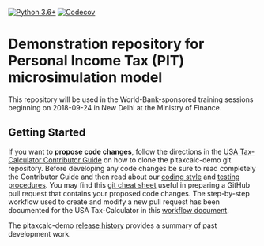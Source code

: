 [![Python 3.6+](https://img.shields.io/badge/python-3.6%2B-blue.svg)](https://www.python.org/downloads/release/python-360/)
[![Codecov](https://codecov.io/gh/TPRU-India/taxcalc/branch/master/graph/badge.svg)](https://codecov.io/gh/TPRU-India/taxcalc)


Demonstration repository for Personal Income Tax (PIT) microsimulation model
============================================================================

This repository will be used in the World-Bank-sponsored training
sessions beginning on 2018-09-24 in New Delhi at the Ministry of
Finance.

Getting Started
---------------

If you want to **propose code changes**, follow the directions in the
[USA Tax-Calculator Contributor
Guide](https://github.com/PSLmodels/Tax-Calculator/blob/master/CONTRIBUTING.md#tax-calculator-contributor-guide)
on how to clone the pitaxcalc-demo git repository.  Before developing
any code changes be sure to read completely the Contributor Guide and
then read about our [coding
style](https://github.com/TPRU-demo/pitaxcalc-demo/blob/master/CODING.md#coding-style)
and [testing
procedures](https://github.com/TPRU-demo/pitaxcalc-demo/blob/master/TESTING.md#testing-procedures).
You may find this [git cheat
sheet](https://github.com/TPRU-demo/pitaxcalc-demo/blob/master/SIMPLE_GIT_USAGE.md#simple-git-usage)
useful in preparing a GitHub pull request that contains your proposed
code changes.  The step-by-step workflow used to create and modify a
new pull request has been documented for the USA Tax-Calculator in this
[workflow document](https://github.com/open-source-economics/Tax-Calculator/blob/master/WORKFLOW.md#tax-calculator-pull-request-workflow).

The pitaxcalc-demo [release
history](https://github.com/TPRU-demo/pitaxcalc-demo/blob/master/RELEASES.md#pitaxcalc-demo-release-history)
provides a summary of past development work.